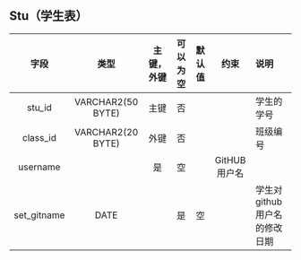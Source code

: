 Stu（学生表）
--------

|字段|类型|主键，外键|可以为空|默认值|约束|说明|
|:-------:|:-------------:|:------:|:----:|:---:|:----:|:----------|
|stu_id|VARCHAR2(50 BYTE)|主键|否| | | 学生的学号|
|class_id|VARCHAR2(20 BYTE)|外键|否| | | 班级编号|
|username| |是|空| | GitHUB用户名|
|set_gitname|DATE| |是|空| | 学生对github用户名的修改日期|